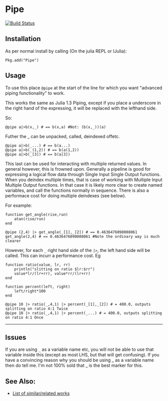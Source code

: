 # Pipe

[![Build Status](https://travis-matrix-badges.herokuapp.com/repos/oxinabox/Pipe.jl/branches/master)](https://travis-ci.org/oxinabox/Pipe.jl)
 
## Installation
As per normal install by calling (On the julia REPL or IJulia):

```
Pkg.add("Pipe")
```


## Usage


To use this place `@pipe` at the start of the line for which you want "advanced piping functionality" to work.

This works the same as Julia 1.3 Piping,
except if you place a underscore in the right hand of the expressing, it will be replaced with the lefthand side.

So:

```
@pipe a|>b(x,_) # == b(x,a) #Not: (b(x,_))(a) 
```

Futher  the _ can be unpacked, called, deindexed offetc.

```
@pipe a|>b(_...) # == b(a...)
@pipe a|>b(_(1,2)) # == b(a(1,2))
@pipe a|>b(_[3]) # == b(a[3])
```

This last can be used for interacting with multiple returned values. In general however, this is frowned upon.
Generally a pipeline is good for expressing a logical flow data through Single Input Single Output functions. When you deindex multiple times, that is case of working with Multiple Input Multiple Output functions.
In that case it is likely more clear to create named variables, and call the functions normally in sequence.
There is also a performace cost for doing multiple deindexes (see below).


For example:

```
function get_angle(rise,run)
    atan(rise/run)
end

@pipe (2,4) |> get_angle(_[1],_[2]) # == 0.4636476090008061
get_angle(2,4) # == 0.4636476090008061 #Note the ordinary way is much clearer

```

However, for each `_` right hand side of the `|>`, the left hand side will be called.
This can incurr a performance cost.
Eg

```
function ratio(value, lr, rr)
    println("slitting on ratio $lr:$rr")
    value*lr/(lr+rr), value*rr/(lr+rr)
end

function percent(left, right)
    left/right*100
end

@pipe 10 |> ratio(_,4,1) |> percent(_[1],_[2]) # = 400.0, outputs splitting on ratio 4:1 Twice
@pipe 10 |> ratio(_,4,1) |> percent(_...) # = 400.0, outputs splitting on ratio 4:1 Once
```




---------------------

## Issues

If you are using `_` as a variable name etc, you will not be able to use that variable inside this  (except as most LHS, but that will get confusing). If you have a convincing reason why you should be using _ as a variable name then do tell me.
I'm not 100% sold that _ is the best marker for this.

## See Also:

 - [List of similar/related works](https://github.com/JuliaLang/julia/issues/5571#issuecomment-205754539)
